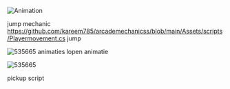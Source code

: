![Animation](https://github.com/user-attachments/assets/1cd693b3-7d3f-4d19-bd9c-5ba6a9b16a84)

jump mechanic
https://github.com/kareem785/arcademechanicss/blob/main/Assets/scripts/Playermovement.cs
jump 

![535665](https://github.com/user-attachments/assets/85174e62-698a-4037-87fe-93af44ba8736)
animaties
lopen animatie





![535665](https://github.com/user-attachments/assets/652ccce2-dd3b-422c-b639-541deee60c65)

pickup script
